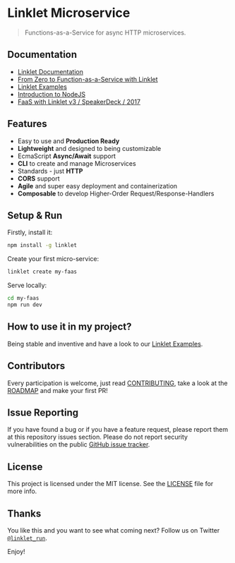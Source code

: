 # Linklet Microservice

> Functions-as-a-Service for async HTTP microservices.

## Documentation

* [Linklet Documentation](docs/README.md)
* [From Zero to Function-as-a-Service with Linklet](docs/zero-to-faas.md)
* [Linklet Examples](https://github.com/codecommission/linklet-examples)
* [Introduction to NodeJS](https://github.com/mikebild/introduction-nodejs)
* [FaaS with Linklet v3 / SpeakerDeck / 2017](https://speakerdeck.com/mikebild/functions-as-a-service-with-linklet)

## Features

* Easy to use and **Production Ready**
* **Lightweight** and designed to being customizable
* EcmaScript **Async/Await** support
* **CLI** to create and manage Microservices
* Standards - just **HTTP**
* **CORS** support
* **Agile** and super easy deployment and containerization
* **Composable** to develop Higher-Order Request/Response-Handlers

## Setup & Run

Firstly, install it:

```bash
npm install -g linklet
```

Create your first micro-service:

```bash
linklet create my-faas
```

Serve locally:

```bash
cd my-faas
npm run dev
```

## How to use it in my project?

Being stable and inventive and have a look to our [Linklet Examples](https://github.com/codecommission/linklet-examples).

## Contributors

Every participation is welcome, just read [CONTRIBUTING](CONTRIBUTING.md), take a look at the [ROADMAP](docs/ROADMAP.md) and make your first PR!

## Issue Reporting

If you have found a bug or if you have a feature request, please report them at this repository issues section. Please do not report security vulnerabilities on the public [GitHub issue tracker](https://github.com/codecommission/linklet/issues).

## License

This project is licensed under the MIT license. See the [LICENSE](LICENSE) file for more info.

## Thanks

You like this and you want to see what coming next? Follow us on Twitter [`@linklet_run`](https://twitter.com/linklet_run).

Enjoy!

